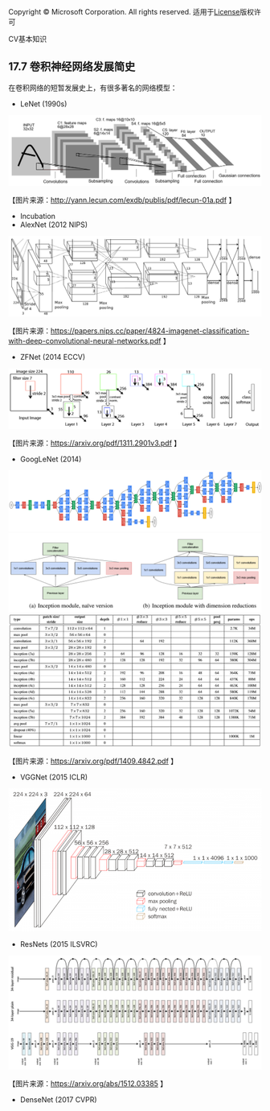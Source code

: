 Copyright © Microsoft Corporation. All rights reserved.
  适用于[License](https：//github.com/Microsoft/ai-edu/blob/master/LICENSE.md)版权许可


CV基本知识



## 17.7 卷积神经网络发展简史

在卷积网络的短暂发展史上，有很多著名的网络模型：

- LeNet (1990s)

<img src="../Images/17/Net_LeNet.png">

【图片来源：http://yann.lecun.com/exdb/publis/pdf/lecun-01a.pdf 】

- Incubation
- AlexNet (2012 NIPS)

<img src="../Images/17/Net_AlexNet.png">

【图片来源：https://papers.nips.cc/paper/4824-imagenet-classification-with-deep-convolutional-neural-networks.pdf 】

- ZFNet (2014 ECCV)

<img src="../Images/17/Net_ZFNet.png">

【图片来源：https://arxiv.org/pdf/1311.2901v3.pdf 】


- GoogLeNet (2014)

<img src="../Images/17/Net_GoogleNet.png">

<img src="../Images/17/Net_GoogleNet_Inception.png">

<img src="../Images/17/Net_GoogleNet_Table.png">



【图片来源：https://arxiv.org/pdf/1409.4842.pdf 】

- VGGNet (2015 ICLR)

<img src="../Images/17/Net_Vgg16.png">

- ResNets (2015 ILSVRC)

<img src="../Images/17/Net_ResNet.png">

【图片来源：https://arxiv.org/abs/1512.03385 】


- DenseNet (2017 CVPR)

